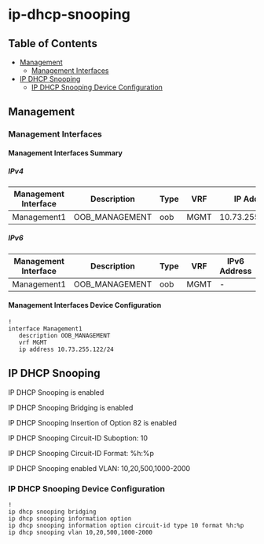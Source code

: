 # ip-dhcp-snooping

## Table of Contents

- [Management](#management)
  - [Management Interfaces](#management-interfaces)
- [IP DHCP Snooping](#ip-dhcp-snooping-1)
  - [IP DHCP Snooping Device Configuration](#ip-dhcp-snooping-device-configuration)

## Management

### Management Interfaces

#### Management Interfaces Summary

##### IPv4

| Management Interface | Description | Type | VRF | IP Address | Gateway |
| -------------------- | ----------- | ---- | --- | ---------- | ------- |
| Management1 | OOB_MANAGEMENT | oob | MGMT | 10.73.255.122/24 | 10.73.255.2 |

##### IPv6

| Management Interface | Description | Type | VRF | IPv6 Address | IPv6 Gateway |
| -------------------- | ----------- | ---- | --- | ------------ | ------------ |
| Management1 | OOB_MANAGEMENT | oob | MGMT | - | - |

#### Management Interfaces Device Configuration

```eos
!
interface Management1
   description OOB_MANAGEMENT
   vrf MGMT
   ip address 10.73.255.122/24
```

## IP DHCP Snooping

IP DHCP Snooping is enabled

IP DHCP Snooping Bridging is enabled

IP DHCP Snooping Insertion of Option 82 is enabled

IP DHCP Snooping Circuit-ID Suboption: 10

IP DHCP Snooping Circuit-ID Format: %h:%p

IP DHCP Snooping enabled VLAN: 10,20,500,1000-2000

### IP DHCP Snooping Device Configuration

```eos
!
ip dhcp snooping bridging
ip dhcp snooping information option
ip dhcp snooping information option circuit-id type 10 format %h:%p
ip dhcp snooping vlan 10,20,500,1000-2000
```
